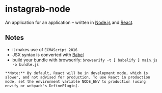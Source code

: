 # instagrab-node
An application for an application – written in [Node.js](https://nodejs.org/en/) and [React](https://facebook.github.io/react/).


## Notes

* it makes use of `ECMAScript 2016`
* JSX syntax is converted with [Babel](https://babeljs.io)
* build your bundle with browserify: `browserify -t [ babelify ] main.js -o bundle.js`

```
**Note:** By default, React will be in development mode, which is slower, and not advised for production. To use React in production mode, set the environment variable NODE_ENV to production (using envify or webpack's DefinePlugin).
```
